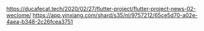 https://ducafecat.tech/2020/02/27/flutter-project/flutter-project-news-02-weclome/   https://app.yinxiang.com/shard/s35/nl/9757212/65ce5d70-a02e-4aea-b348-2c26fcea3751